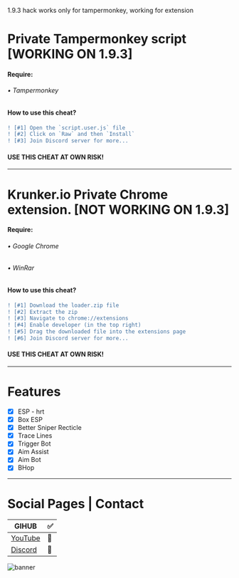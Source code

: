 1.9.3 hack works only for tampermonkey, working for extension


# Private Tampermonkey script [WORKING ON 1.9.3]

#### Require:
###### • Tampermonkey



#### How to use this cheat?

```diff
! [#1] Open the `script.user.js` file
! [#2] Click on `Raw` and then `Install`
! [#3] Join Discord server for more... 
```

#### USE THIS CHEAT AT OWN RISK!

___


# Krunker.io Private Chrome extension. [NOT WORKING ON 1.9.3]

#### Require: 
###### • Google Chrome
###### • WinRar



#### How to use this cheat?

```diff
! [#1] Download the loader.zip file 
! [#2] Extract the zip 
! [#3] Navigate to chrome://extensions
! [#4] Enable developer (in the top right)
! [#5] Drag the downloaded file into the extensions page
! [#6] Join Discord server for more...
``` 



#### USE THIS CHEAT AT OWN RISK!

___

# Features

- [X] ESP - hrt
- [X] Box ESP
- [X] Better Sniper Recticle
- [X] Trace Lines
- [X] Trigger Bot
- [X] Aim Assist
- [X] Aim Bot
- [X] BHop

___

# Social Pages | Contact

| GIHUB | ✅ |
| --- | --- |
| [YouTube](https://www.youtube.com/channel/UCnnqMGII7LHvvn1LUiU55eg?) | 🔴 |
| [Discord](https://discord.gg/N9PSpmU) | 🔵 |




![banner](https://img.youtube.com/vi/3QbfMnyRvpM/maxresdefault.jpg)
